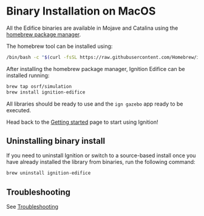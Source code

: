 # Binary Installation on MacOS

All the Edifice binaries are available in Mojave and Catalina using the
[homebrew package manager](https://brew.sh/).

The homebrew tool can be installed using:

```bash
/bin/bash -c "$(curl -fsSL https://raw.githubusercontent.com/Homebrew/install/master/install.sh)"
```

After installing the homebrew package manager, Ignition Edifice can be installed running:

```bash
brew tap osrf/simulation
brew install ignition-edifice
```

All libraries should be ready to use and the `ign gazebo` app ready to be executed.

Head back to the [Getting started](getstarted)
page to start using Ignition!

## Uninstalling binary install

If you need to uninstall Ignition or switch to a source-based install once you
have already installed the library from binaries, run the following command:

```bash
brew uninstall ignition-edifice
```

## Troubleshooting

See [Troubleshooting](troubleshooting.md#macos)
